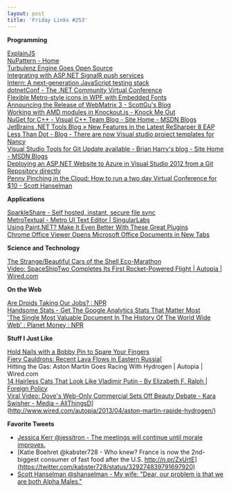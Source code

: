 ```yaml
---
layout: post
title: 'Friday Links #253'
---
```

**Programming**

[ExplainJS](http://www.explainjs.com/)  
[NuPattern - Home](https://nupattern.codeplex.com/)  
[Turbulenz Engine Goes Open Source](http://news.turbulenz.com/post/49430669886/turbulenz-engine-goes-open-source)  
[Integrating with ASP.NET SignalR push services](http://henriquat.re/server-integration/signalr/integrateWithSignalRHubs.html)  
[Intern: A next-generation JavaScript testing stack](http://theintern.io/)  
[dotnetConf - The .NET Community Virtual Conference](http://live.dotnetconf.net/2013-04)  
[Flexible Metro-style icons in WPF with Embedded Fonts](http://learnwpf.com/post/2012/03/19/Flexible-Metro-style-icons-in-WPF-with-Embedded-Fonts.aspx)  
[Announcing the Release of WebMatrix 3 - ScottGu's Blog](http://weblogs.asp.net/scottgu/archive/2013/05/01/announcing-the-release-of-webmatrix-3.aspx)  
[Working with AMD modules in Knockout.js - Knock Me Out](http://www.knockmeout.net/2013/05/knockout-amd-helpers-plugin.html)  
[NuGet for C++ - Visual C++ Team Blog - Site Home - MSDN Blogs](http://blogs.msdn.com/b/vcblog/archive/2013/04/26/nuget-for-c.aspx)  
[JetBrains .NET Tools Blog » New Features in the Latest ReSharper 8 EAP](http://blogs.jetbrains.com/dotnet/2013/04/new-features-in-the-latest-resharper-8-ea/)  
[Less Than Dot - Blog - There are now Visual studio project templates for Nancy](http://blogs.lessthandot.com/index.php/WebDev/ServerProgramming/there-are-now-visual-studio)  
[Visual Studio Tools for Git Update available - Brian Harry's blog - Site Home - MSDN Blogs](http://blogs.msdn.com/b/bharry/archive/2013/04/26/visual-studio-tools-for-git-update-available.aspx)  
[Deploying an ASP.NET Website to Azure in Visual Studio 2012 from a Git Repository directly](http://www.dotnetcurry.com/ShowArticle.aspx?ID=881)  
[Penny Pinching in the Cloud: How to run a two day Virtual Conference for $10 - Scott Hanselman](http://www.hanselman.com/blog/PennyPinchingInTheCloudHowToRunATwoDayVirtualConferenceFor10.aspx)

**Applications**

[SparkleShare - Self hosted, instant, secure file sync](http://sparkleshare.org/)  
[MetroTextual - Metro UI Text Editor | SingularLabs](http://singularlabs.com/software/metrotextual/)  
[Using Paint.NET? Make It Even Better With These Great Plugins](http://www.makeuseof.com/tag/using-paint-net-make-it-even-better-with-these-great-plugins/)  
[Chrome Office Viewer Opens Microsoft Office Documents in New Tabs](http://lifehacker.com/chrome-office-viewer-opens-microsoft-office-documents-i-484930936)

**Science and Technology**

[The Strange/Beautiful Cars of the Shell Eco-Marathon](http://www.visualnews.com/2013/04/16/the-strangebeautiful-cars-of-the-shell-eco-marathon/)  
[Video: SpaceShipTwo Completes Its First Rocket-Powered Flight | Autopia | Wired.com](http://www.wired.com/autopia/2013/04/spaceshiptwo-first-rocket-powered-flight/)

**On the Web**

[Are Droids Taking Our Jobs? : NPR](http://www.npr.org/2013/04/26/173000457/are-droids-taking-our-jobs?ft=1&f=1019)  
[Handsome Stats - Get The Google Analytics Stats That Matter Most](http://www.makeuseof.com/tag/handsome-stats/)[  
'The Single Most Valuable Document In The History Of The World Wide Web' : Planet Money : NPR](http://www.npr.org/blogs/money/2013/05/01/180255276/the-single-most-valuable-document-in-the-history-of-the-world-wide-web?ft=1&f=1019)

**Stuff I Just Like**

[Hold Nails with a Bobby Pin to Spare Your Fingers](http://lifehacker.com/hold-nails-with-a-bobby-pin-to-spare-your-fingers-478939147)  
[Fiery Cauldrons: Recent Lava Flows in Eastern Russia](http://www.visualnews.com/2013/04/29/fiery-cauldrons-recent-lava-flows-in-eastern-russia/)[  
Hitting the Gas: Aston Martin Goes Racing With Hydrogen | Autopia | Wired.com  
[14 Hairless Cats That Look Like Vladimir Putin - By Elizabeth F. Ralph | Foreign Policy](http://www.foreignpolicy.com/articles/2013/04/29/14_hairless_cats_that_look_like_vladimir_putin)  
[Viral Video: Dove's Web-Only Commercial Sets Off Beauty Debate - Kara Swisher - Media – AllThingsD](http://allthingsd.com/20130501/viral-video-doves-real-beauty-sketches-web-only-commercial-sets-off-debate/)](http://www.wired.com/autopia/2013/04/aston-martin-rapide-hydrogen/)

**Favorite Tweets**

  * [Jessica Kerr ‏@jessitron - The meetings will continue until morale improves.](https://twitter.com/jessitron/status/330062686027128833)
  * [Katie Boehret ‏@kabster728 - Who knew? France is now the 2nd-biggest consumer of fast food after the U.S. http://n.pr/ZxUrtE](https://twitter.com/kabster728/status/329274839791697920)
  * [Scott Hanselman ‏@shanselman - My wife: "Dear, our problem is that we are both Alpha Males."](https://twitter.com/shanselman/status/328597508391567361)
